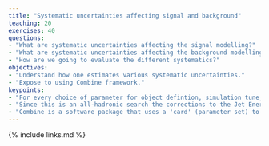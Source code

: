 ```yaml
---
title: "Systematic uncertainties affecting signal and background"
teaching: 20
exercises: 40
questions:
- "What are systematic uncertainties affecting the signal modelling?"
- "What are systematic uncertainties affecting the background modelling and estimation?"
- "How are we going to evaluate the different systematics?"
objectives:
- "Understand how one estimates various systematic uncertainties."
- "Expose to using Combine framework."
keypoints:
- "For every choice of parameter for object defintion, simulation tune, etc, we must vary the value chosen and rerun the analysis to understand the full impact."
- "Since this is an all-hadronic search the corrections to the Jet Energy Scale are important."
- "Combine is a software package that uses a 'card' (parameter set) to perform the systematic variations to the analysis."
---
```


{% include links.md %}


